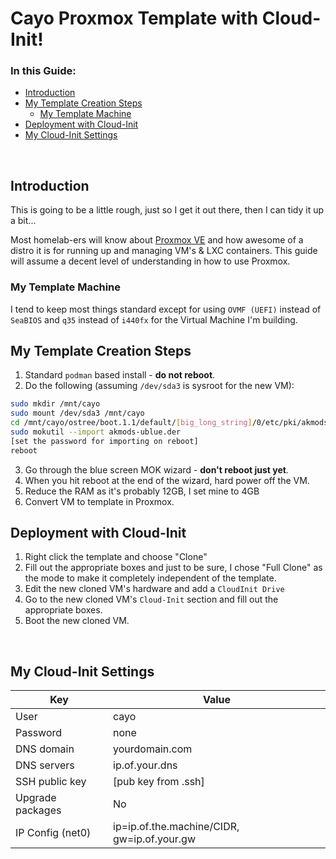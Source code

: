 # Cayo Proxmox Template with Cloud-Init!

### In this Guide:
- [Introduction](#introduction)
- [My Template Creation Steps](#my-template-creation-steps)
  - [My Template Machine](#my-template-machine)
- [Deployment with Cloud-Init](#deployment-with-cloud-init)
- [My Cloud-Init Settings](#my-cloud-init-settings)  
</br>

## Introduction
This is going to be a little rough, just so I get it out there, then I can tidy it up a bit...

Most homelab-ers will know about [Proxmox VE](https://www.proxmox.com/en/products/proxmox-virtual-environment/overview) and how awesome of a distro it is for running up and managing VM's & LXC containers.  This guide will assume a decent level of understanding in how to use Proxmox.

### My Template Machine
I tend to keep most things standard except for using `OVMF (UEFI)` instead of `SeaBIOS` and `q35` instead of `i440fx` for the Virtual Machine I'm building.

## My Template Creation Steps  

1.  Standard `podman` based install - __do not reboot__.
2.  Do the following (assuming `/dev/sda3` is sysroot for the new VM):
```bash
sudo mkdir /mnt/cayo
sudo mount /dev/sda3 /mnt/cayo
cd /mnt/cayo/ostree/boot.1.1/default/[big_long_string]/0/etc/pki/akmods/certs/
sudo mokutil --import akmods-ublue.der
[set the password for importing on reboot]
reboot
```
3.  Go through the blue screen MOK wizard - __don't reboot just yet__.
4.  When you hit reboot at the end of the wizard, hard power off the VM.
5.  Reduce the RAM as it's probably 12GB, I set mine to 4GB
6.  Convert VM to template in Proxmox.

## Deployment with Cloud-Init  

1.  Right click the template and choose "Clone"
2.  Fill out the appropriate boxes and just to be sure, I chose "Full Clone" as the mode to make it completely independent of the template.
3.  Edit the new cloned VM's hardware and add a `CloudInit Drive` 
4.  Go to the new cloned VM's `Cloud-Init` section and fill out the appropriate boxes.
5.  Boot the new cloned VM.  
</br>

## My Cloud-Init Settings

| Key               | Value                                     |
| ----------------- | ----------------------------------------- |
| User              | cayo                                      |
| Password          | none                                      |
| DNS domain        | yourdomain.com                            |
| DNS servers       | ip.of.your.dns                            |
| SSH public key    | [pub key from .ssh]                       |
| Upgrade packages  | No                                        |
| IP Config (net0)  | ip=ip.of.the.machine/CIDR, gw=ip.of.your.gw    |